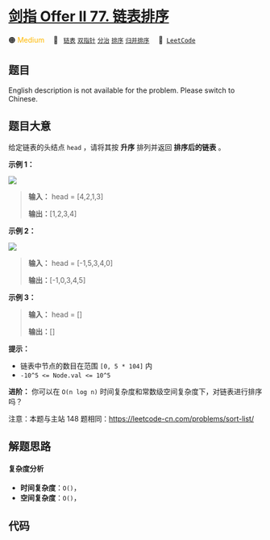 # [剑指 Offer II 77. 链表排序](https://leetcode.cn/problems/7WHec2)

🟠 <font color=#ffb800>Medium</font>&emsp; 🔖&ensp; [`链表`](/leetcode/outline/tag/linked-list.md) [`双指针`](/leetcode/outline/tag/two-pointers.md) [`分治`](/leetcode/outline/tag/divide-and-conquer.md) [`排序`](/leetcode/outline/tag/sorting.md) [`归并排序`](/leetcode/outline/tag/merge-sort.md)&emsp; 🔗&ensp;[`LeetCode`](https://leetcode.cn/problems/7WHec2)

## 题目

English description is not available for the problem. Please switch to
Chinese.


## 题目大意

给定链表的头结点 `head` ，请将其按 **升序** 排列并返回 **排序后的链表** 。



**示例 1：**

![](https://assets.leetcode.com/uploads/2020/09/14/sort_list_1.jpg)

> 
> 
> 
> 
> 
> **输入：** head = [4,2,1,3]
> 
> **输出：**[1,2,3,4]
> 
> 

**示例 2：**

![](https://assets.leetcode.com/uploads/2020/09/14/sort_list_2.jpg)

> 
> 
> 
> 
> 
> **输入：** head = [-1,5,3,4,0]
> 
> **输出：**[-1,0,3,4,5]
> 
> 

**示例 3：**

> 
> 
> 
> 
> 
> **输入：** head = []
> 
> **输出：**[]
> 
> 



**提示：**

  * 链表中节点的数目在范围 `[0, 5 * 104]` 内
  * `-10^5 <= Node.val <= 10^5`



**进阶：** 你可以在 `O(n log n)` 时间复杂度和常数级空间复杂度下，对链表进行排序吗？



注意：本题与主站 148 题相同：<https://leetcode-cn.com/problems/sort-list/>


## 解题思路

#### 复杂度分析

- **时间复杂度**：`O()`，
- **空间复杂度**：`O()`，

## 代码

```javascript

```